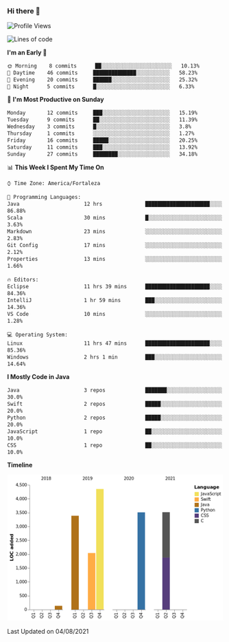 ### Hi there 👋

<!--
**samuelpsouza/samuelpsouza** is a ✨ _special_ ✨ repository because its `README.md` (this file) appears on your GitHub profile.

Here are some ideas to get you started:

- 🔭 I’m currently working on ...
- 🌱 I’m currently learning ...
- 👯 I’m looking to collaborate on ...
- 🤔 I’m looking for help with ...
- 💬 Ask me about ...
- 📫 How to reach me: ...
- 😄 Pronouns: ...
- ⚡ Fun fact: ...
-->

<!--START_SECTION:waka-->
![Profile Views](http://img.shields.io/badge/Profile%20Views-1-blue)

![Lines of code](https://img.shields.io/badge/From%20Hello%20World%20I%27ve%20Written-16941%20lines%20of%20code-blue)

**I'm an Early 🐤** 

```text
🌞 Morning    8 commits      ██░░░░░░░░░░░░░░░░░░░░░░░   10.13% 
🌆 Daytime    46 commits     ██████████████░░░░░░░░░░░   58.23% 
🌃 Evening    20 commits     ██████░░░░░░░░░░░░░░░░░░░   25.32% 
🌙 Night      5 commits      █░░░░░░░░░░░░░░░░░░░░░░░░   6.33%

```
📅 **I'm Most Productive on Sunday** 

```text
Monday       12 commits     ███░░░░░░░░░░░░░░░░░░░░░░   15.19% 
Tuesday      9 commits      ██░░░░░░░░░░░░░░░░░░░░░░░   11.39% 
Wednesday    3 commits      █░░░░░░░░░░░░░░░░░░░░░░░░   3.8% 
Thursday     1 commits      ░░░░░░░░░░░░░░░░░░░░░░░░░   1.27% 
Friday       16 commits     █████░░░░░░░░░░░░░░░░░░░░   20.25% 
Saturday     11 commits     ███░░░░░░░░░░░░░░░░░░░░░░   13.92% 
Sunday       27 commits     ████████░░░░░░░░░░░░░░░░░   34.18%

```


📊 **This Week I Spent My Time On** 

```text
⌚︎ Time Zone: America/Fortaleza

💬 Programming Languages: 
Java                     12 hrs              █████████████████████░░░░   86.88% 
Scala                    30 mins             █░░░░░░░░░░░░░░░░░░░░░░░░   3.63% 
Markdown                 23 mins             ░░░░░░░░░░░░░░░░░░░░░░░░░   2.83% 
Git Config               17 mins             ░░░░░░░░░░░░░░░░░░░░░░░░░   2.12% 
Properties               13 mins             ░░░░░░░░░░░░░░░░░░░░░░░░░   1.66%

🔥 Editors: 
Eclipse                  11 hrs 39 mins      █████████████████████░░░░   84.36% 
IntelliJ                 1 hr 59 mins        ███░░░░░░░░░░░░░░░░░░░░░░   14.36% 
VS Code                  10 mins             ░░░░░░░░░░░░░░░░░░░░░░░░░   1.28%

💻 Operating System: 
Linux                    11 hrs 47 mins      █████████████████████░░░░   85.36% 
Windows                  2 hrs 1 min         ███░░░░░░░░░░░░░░░░░░░░░░   14.64%

```

**I Mostly Code in Java** 

```text
Java                     3 repos             ███████░░░░░░░░░░░░░░░░░░   30.0% 
Swift                    2 repos             █████░░░░░░░░░░░░░░░░░░░░   20.0% 
Python                   2 repos             █████░░░░░░░░░░░░░░░░░░░░   20.0% 
JavaScript               1 repo              ██░░░░░░░░░░░░░░░░░░░░░░░   10.0% 
CSS                      1 repo              ██░░░░░░░░░░░░░░░░░░░░░░░   10.0%

```


**Timeline**

![Chart not found](https://raw.githubusercontent.com/samuelpsouza/samuelpsouza/main/charts/bar_graph.png) 


 Last Updated on 04/08/2021
<!--END_SECTION:waka-->